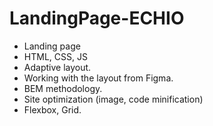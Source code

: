 # LandingPage-ECHIO
* Landing page
* HTML, CSS, JS
* Adaptive layout.
* Working with the layout from Figma.
* BEM methodology.
* Site optimization (image, code minification)
* Flexbox, Grid.
